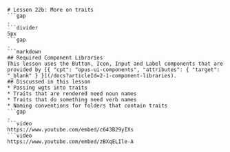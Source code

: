 ```mainHeading
# Lesson 22b: More on traits
```gap
.
```divider
5px
```gap
.
```markdown
## Required Component Libraries
This lesson uses the Button, Icon, Input and Label components that are provided by [{ "cpt": "opus-ui-components", "attributes": { "target": "_blank" } }](/docs?articleId=2-1-component-libraries).
## Discussed in this lesson
* Passing wgts into traits
* Traits that are rendered need noun names
* Traits that do something need verb names
* Naming conventions for folders that contain traits
```gap
.
```video
https://www.youtube.com/embed/c643B29yIXs
```video
https://www.youtube.com/embed/zBXqELIle-A
